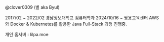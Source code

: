 @clover0309 (별 aka Byul)

2017/02 ~ 2022/02 경남정보대학교 컴퓨터학과 
2024/10/16 ~ 쌍용교육센터 AWS와 Docker & Kubernetes를 활용한 Java Full-Stack 과정 진행중.

개인 홈서버 : lilpa.moe


